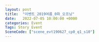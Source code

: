 ```yaml
---
layout: post
title:  "이벤트_2019여름_0화_오프닝"
date:   2022-07-05 10:00:00 +0000
categories: Event
Tags: Story Event
SceneCode: ["scene_evt190627_cp0_q1_s10"]
---
```

